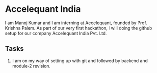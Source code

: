 # Accelequant India

I am Manoj Kumar and I am interning at Accelequant, founded by Prof. Krishna Palem. As part of our very first hackathon, I will doing the github setup for our company Accelequant India Pvt. Ltd.

## Tasks

1) I am on my way of setting up with git and followed by backend and module-2 revision.
